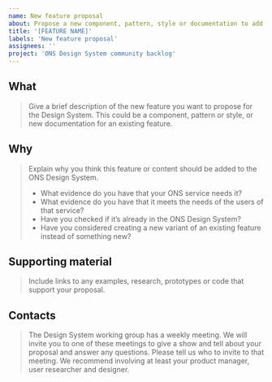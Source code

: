```yaml
---
name: New feature proposal
about: Propose a new component, pattern, style or documentation to add to the ONS Design System
title: '[FEATURE NAME]'
labels: 'New feature proposal'
assignees: ''
project: 'ONS Design System community backlog'
---
```


<!--

*** Before you fill in this proposal template ***

- If you are suggesting a change to a component, pattern or style that is already in the ONS Design System, please comment on its GitHub discussion (https://github.com/ONSdigital/design-system/discussions). You can get to the discussion using the direct link at the bottom of each page in the Design System.

- If you are proposing something new, check the ONS Design System community backlog (https://github.com/ONSdigital/design-system/projects/1). There may already be a proposal for something similar. You can add examples of your own evidence to an existing proposal.

-->

## What

> Give a brief description of the new feature you want to propose for the Design System. This could be a component, pattern or style, or new documentation for an existing feature.

## Why

> Explain why you think this feature or content should be added to the ONS Design System.
>
> - What evidence do you have that your ONS service needs it?
> - What evidence do you have that it meets the needs of the users of that service?
> - Have you checked if it’s already in the ONS Design System?
> - Have you considered creating a new variant of an existing feature instead of something new?

## Supporting material

> Include links to any examples, research, prototypes or code that support your proposal.

## Contacts

> The Design System working group has a weekly meeting. We will invite you to one of these meetings to give a show and tell about your proposal and answer any questions. Please tell us who to invite to that meeting. We recommend involving at least your product manager, user researcher and designer.
